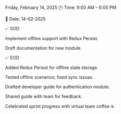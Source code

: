 Friday, February 14, 2025
🕒 Time: 9:00 AM – 6:00 PM

📆 Date: 14-02-2025

✅ SOD

Implement offline support with Redux Persist.

Draft documentation for new module.

✅ EOD

Added Redux Persist for offline state storage.

Tested offline scenarios; fixed sync issues.

Drafted developer guide for authentication module.

Shared guide with team for feedback.

Celebrated sprint progress with virtual team coffee ☕
